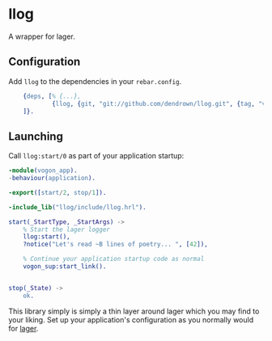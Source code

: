 llog
=====

A wrapper for lager.

Configuration
-------------

Add `llog` to the dependencies in your `rebar.config`.

```erlang
    {deps, [% {...},
            {llog, {git, "git://github.com/dendrown/llog.git", {tag, "v0.2.0"}}}
    ]}.

```

Launching
---------

Call `llog:start/0` as part of your application startup:

```erlang
-module(vogon_app).
-behaviour(application).

-export([start/2, stop/1]).

-include_lib("llog/include/llog.hrl").

start(_StartType, _StartArgs) -> 
    % Start the lager logger
    llog:start(),
    ?notice("Let's read ~B lines of poetry... ", [42]),

    % Continue your application startup code as normal
    vogon_sup:start_link().


stop(_State) -> 
    ok.
```

This library simply is simply a thin layer around lager which you may find to your liking. Set up your application's configuration as you normally would for [lager](https://github.com/erlang-lager/lager/blob/master/README.md).
